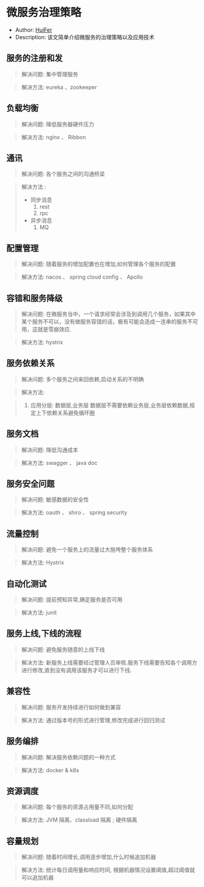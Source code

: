 # 微服务治理策略

- Author: [HuiFer](https://github.com/huifer)
- Description: 该文简单介绍微服务的治理策略以及应用技术

## 服务的注册和发

> 解决问题: 集中管理服务

> 解决方法: eureka 、zookeeper

## 负载均衡

> 解决问题: 降低服务器硬件压力

> 解决方法: nginx 、 Ribbon


## 通讯

> 解决问题: 各个服务之间的沟通桥梁

> 解决方法 :
>   - 同步消息
>       1. rest
>       1. rpc
>   - 异步消息
>       1. MQ

## 配置管理

> 解决问题: 随着服务的增加配置也在增加,如何管理各个服务的配置

> 解决方法: nacos 、 spring cloud config 、 Apollo

## 容错和服务降级

> 解决问题: 在微服务当中，一个请求经常会涉及到调用几个服务，如果其中某个服务不可以，没有做服务容错的话，极有可能会造成一连串的服务不可用，这就是雪崩效应.

> 解决方法: hystrix

## 服务依赖关系

> 解决问题: 多个服务之间来回依赖,启动关系的不明确

> 解决方法:

>   1. 应用分层: 数据层,业务层 数据层不需要依赖业务层,业务层依赖数据,规定上下依赖关系避免循环圈

## 服务文档

> 解决问题: 降低沟通成本

> 解决方法: swagger 、 java doc

## 服务安全问题

> 解决问题: 敏感数据的安全性

> 解决方法: oauth 、 shiro 、 spring security

## 流量控制

> 解决问题: 避免一个服务上的流量过大拖垮整个服务体系

> 解决方法: Hystrix

## 自动化测试

> 解决问题: 提前预知异常,确定服务是否可用

> 解决方法: junit

## 服务上线,下线的流程

> 解决问题: 避免服务随意的上线下线

> 解决方法: 新服务上线需要经过管理人员审核.服务下线需要告知各个调用方进行修改,直到没有调用该服务才可以进行下线.

## 兼容性

> 解决问题: 服务开发持续进行如何做到兼容

> 解决方法: 通过版本号的形式进行管理,修改完成进行回归测试

## 服务编排

> 解决问题: 解决服务依赖问题的一种方式

> 解决方法: docker & k8s

## 资源调度

> 解决问题: 每个服务的资源占用量不同,如何分配

> 解决方法: JVM 隔离、classload 隔离 ; 硬件隔离

## 容量规划

> 解决问题: 随着时间增长,调用逐步增加,什么时候追加机器

> 解决方法: 统计每日调用量和响应时间, 根据机器情况设置阈值,超过阈值就可以追加机器